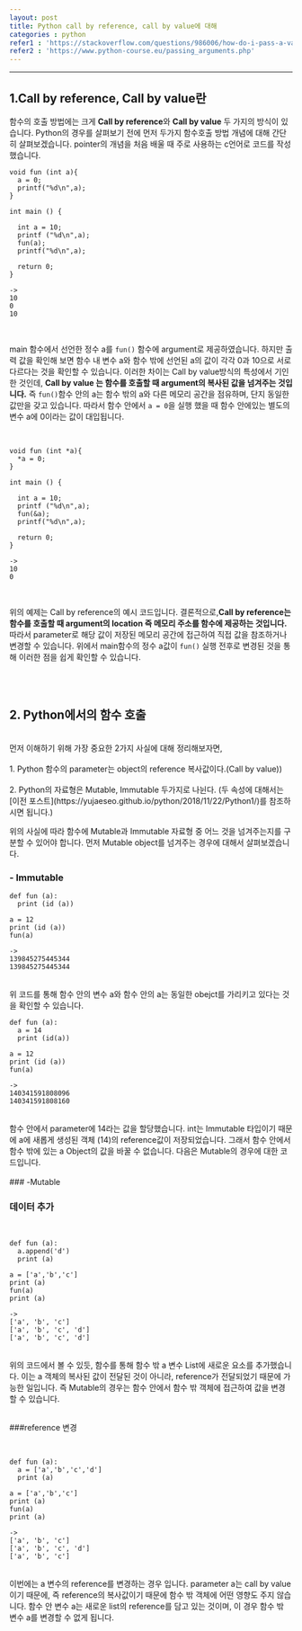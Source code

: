 ```yaml
---
layout: post
title: Python call by reference, call by value에 대해  
categories : python
refer1 : 'https://stackoverflow.com/questions/986006/how-do-i-pass-a-variable-by-reference'
refer2 : 'https://www.python-course.eu/passing_arguments.php'
---
```


-----------

## 1.Call by reference, Call by value란

함수의 호출 방법에는 크게 **Call by reference**와 **Call by value** 두 가지의 방식이 있습니다. Python의 경우를 살펴보기 전에 먼저 두가지 함수호출 방법 개념에 대해 간단히 살펴보겠습니다.  pointer의 개념을 처음 배울 때 주로 사용하는 c언어로 코드를 작성했습니다.  

```
void fun (int a){
  a = 0;
  printf("%d\n",a);
}

int main () {

  int a = 10;
  printf ("%d\n",a);
  fun(a);
  printf("%d\n",a);

  return 0;
}

->
10
0
10
```
<br>

main 함수에서 선언한 정수 a를 `fun()` 함수에 argument로 제공하였습니다. 하지만 출력 값을 확인해 보면 함수 내 변수 a와 함수 밖에 선언된 a의 값이 각각 0과 10으로 서로 다르다는 것을 확인할 수 있습니다. 이러한 차이는 Call by value방식의 특성에서 기인한 것인데, **Call by value 는 함수를 호출할 때 argument의 복사된 값을 넘겨주는 것입니다.** 즉 `fun()`함수 안의 a는 함수 밖의 a와 다른 메모리 공간을 점유하며, 단지 동일한 값만을 갖고 있습니다. 따라서 함수 안에서 `a = 0`을 실행 했을 때 함수 안에있는 별도의 변수 a에 0이라는 값이 대입됩니다.  

<br>

```
void fun (int *a){
  *a = 0;
}

int main () {
  
  int a = 10;
  printf ("%d\n",a);
  fun(&a);
  printf("%d\n",a);

  return 0;
}

->
10
0
```

<br>

위의 예제는 Call by reference의 예시 코드입니다. 결론적으로,**Call by reference는 함수를 호출할 때 argument의 location 즉 메모리 주소를 함수에 제공하는 것입니다.** 따라서 parameter로 해당 값이 저장된 메모리 공간에 접근하여 직접 값을 참조하거나 변경할 수 있습니다. 위에서 main함수의 정수 a값이 `fun()` 실행 전후로 변경된 것을 통해 이러한 점을 쉽게 확인할 수 있습니다. 

<br><br>

## 2. Python에서의 함수 호출
<br>
먼저 이해하기 위해 가장 중요한 2가지 사실에 대해 정리해보자면,
<br><br>
1. Python 함수의 parameter는 object의 reference 복사값이다.(Call by value)) 
<br><br>
2. Python의 자료형은 Mutable, Immutable 두가지로 나뉜다. (두 속성에 대해서는 [이전 포스트](https://yujaeseo.github.io/python/2018/11/22/Python1/)를 참조하시면 됩니다.) 

위의 사실에 따라 함수에 Mutable과 Immutable 자료형 중 어느 것을 넘겨주는지를 구분할 수 있어야 합니다. 먼저 Mutable object를 넘겨주는 경우에 대해서 살펴보겠습니다.

### - Immutable

```
def fun (a):
  print (id (a))

a = 12
print (id (a))
fun(a)

->
139845275445344
139845275445344
```
<br>
위 코드를 통해 함수 안의 변수 a와 함수 안의 a는 동일한 obejct를 가리키고 있다는 것을 확인할 수 있습니다. 

<br>

```
def fun (a):
  a = 14
  print (id(a))

a = 12
print (id (a))
fun(a)

->
140341591808096
140341591808160
```

<br>
함수 안에서 parameter에 14라는 값을 할당했습니다. int는 Immutable 타입이기 때문에 a에 새롭게 생성된 객체 (14)의 reference값이 저장되었습니다. 그래서 함수 안에서 함수 밖에 있는 a Object의 값을 바꿀 수 없습니다. 다음은 Mutable의 경우에 대한 코드입니다.
<br><br>
### -Mutable

### 데이터 추가
<br>

```
def fun (a):
  a.append('d')
  print (a)

a = ['a','b','c']
print (a)
fun(a)
print (a)

->
['a', 'b', 'c']
['a', 'b', 'c', 'd']
['a', 'b', 'c', 'd']
```

<br>
위의 코드에서 볼 수 있듯, 함수를 통해 함수 밖 a 변수 List에 새로운 요소를 추가했습니다. 이는 a 객체의 복사된 값이 전달된 것이 아니라, reference가 전달되었기 때문에 가능한 일입니다. 즉 Mutable의 경우는 함수 안에서 함수 밖 객체에 접근하여 값을 변경할 수 있습니다.  
<br><br>

###reference 변경

<br>

```
def fun (a):
  a = ['a','b','c','d']
  print (a)

a = ['a','b','c']
print (a)
fun(a)
print (a)

->
['a', 'b', 'c']
['a', 'b', 'c', 'd']
['a', 'b', 'c']
```
<br>
이번에는 a 변수의 reference를 변경하는 경우 입니다. parameter a는 call by value이기 때문에, 즉 reference의 복사값이기 때문에 함수 밖 객체에 어떤 영향도 주지 않습니다. 함수 안 변수 a는 새로운 list의 reference를 담고 있는 것이며, 이 경우 함수 밖 변수 a를 변경할 수 없게 됩니다. 
<br><br>











